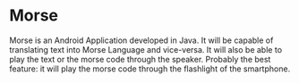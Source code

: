# Morse

Morse is an Android Application developed in Java.
It will be capable of translating text into Morse Language and vice-versa.
It will also be able to play the text or the morse code through the speaker.
Probably the best feature: it will play the morse code through the flashlight of the smartphone.
